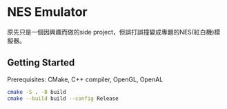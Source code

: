 # NES Emulator
原先只是一個因興趣而做的side project，但誤打誤撞變成專題的NES(紅白機)模擬器。

## Getting Started
Prerequisites: CMake, C++ compiler, OpenGL, OpenAL
```bash
cmake -S . -B build
cmake --build build --config Release
```
